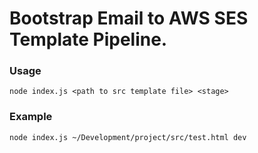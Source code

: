 # Bootstrap Email to AWS SES Template Pipeline.

### Usage

`node index.js <path to src template file> <stage>`


### Example

`node index.js ~/Development/project/src/test.html dev`
